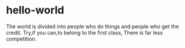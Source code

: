 # hello-world
The world is divided into people who do things and people who 
get the credit.
Try,if you can,to belong to the first class,
There is far less competition.
